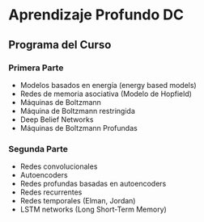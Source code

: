 # Aprendizaje Profundo DC

## Programa del Curso

### Primera Parte
- Modelos basados en energía (energy based models)‏
- Redes de memoria asociativa (Modelo de Hopfield)‏
- Máquinas de Boltzmann
- Máquina de Boltzmann restringida
- Deep Belief Networks
- Máquinas de Boltzmann Profundas

### Segunda Parte
- Redes convolucionales
- Autoencoders
- Redes profundas basadas en autoencoders
- Redes recurrentes
- Redes temporales (Elman, Jordan)‏
- LSTM networks (Long Short-Term Memory)

